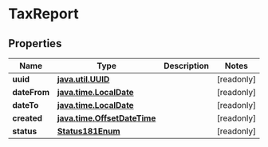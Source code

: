 
# TaxReport

## Properties
Name | Type | Description | Notes
------------ | ------------- | ------------- | -------------
**uuid** | [**java.util.UUID**](java.util.UUID.md) |  |  [readonly]
**dateFrom** | [**java.time.LocalDate**](java.time.LocalDate.md) |  |  [readonly]
**dateTo** | [**java.time.LocalDate**](java.time.LocalDate.md) |  |  [readonly]
**created** | [**java.time.OffsetDateTime**](java.time.OffsetDateTime.md) |  |  [readonly]
**status** | [**Status181Enum**](Status181Enum.md) |  |  [readonly]



